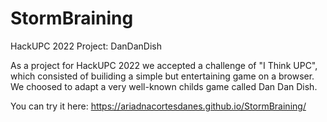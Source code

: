 # StormBraining
HackUPC 2022 Project: DanDanDish

As a project for HackUPC 2022 we accepted a challenge of "I Think UPC", which consisted of builiding a simple but entertaining game on a browser. We choosed to adapt a very well-known childs game called Dan Dan Dish. 

You can try it here: https://ariadnacortesdanes.github.io/StormBraining/
